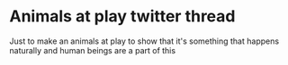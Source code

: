 # Animals at play twitter thread

Just to make an animals at play
to show that it's something that happens naturally
and human beings are a part of this